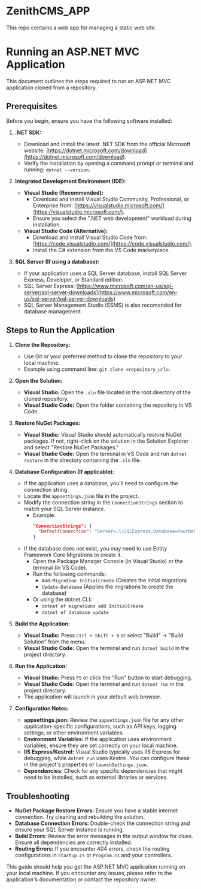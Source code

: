 # ZenithCMS_APP
This repo contains a web app for managing a static web site.

# Running an ASP.NET MVC Application

This document outlines the steps required to run an ASP.NET MVC application cloned from a repository.

## Prerequisites

Before you begin, ensure you have the following software installed:

1.  **.NET SDK:**
    * Download and install the latest .NET SDK from the official Microsoft website: [https://dotnet.microsoft.com/download](https://dotnet.microsoft.com/download).
    * Verify the installation by opening a command prompt or terminal and running: `dotnet --version`.

2.  **Integrated Development Environment (IDE):**
    * **Visual Studio (Recommended):**
        * Download and install Visual Studio Community, Professional, or Enterprise from: [https://visualstudio.microsoft.com/](https://visualstudio.microsoft.com/).
        * Ensure you select the ".NET web development" workload during installation.
    * **Visual Studio Code (Alternative):**
        * Download and install Visual Studio Code from: [https://code.visualstudio.com/](https://code.visualstudio.com/).
        * Install the C# extension from the VS Code marketplace.

3.  **SQL Server (If using a database):**
    * If your application uses a SQL Server database, install SQL Server Express, Developer, or Standard edition.
    * SQL Server Express: [https://www.microsoft.com/en-us/sql-server/sql-server-downloads](https://www.microsoft.com/en-us/sql-server/sql-server-downloads)
    * SQL Server Management Studio (SSMS) is also recomended for database management.

## Steps to Run the Application

1.  **Clone the Repository:**
    * Use Git or your preferred method to clone the repository to your local machine.
    * Example using command line: `git clone <repository_url>`.

2.  **Open the Solution:**
    * **Visual Studio:** Open the `.sln` file located in the root directory of the cloned repository.
    * **Visual Studio Code:** Open the folder containing the repository in VS Code.

3.  **Restore NuGet Packages:**
    * **Visual Studio:** Visual Studio should automatically restore NuGet packages. If not, right-click on the solution in the Solution Explorer and select "Restore NuGet Packages."
    * **Visual Studio Code:** Open the terminal in VS Code and run `dotnet restore` in the directory containing the `.sln` file.

4.  **Database Configuration (If applicable):**
    * If the application uses a database, you'll need to configure the connection string.
    * Locate the `appsettings.json` file in the project.
    * Modify the connection string in the `ConnectionStrings` section to match your SQL Server instance.
        * Example:
            ```json
            "ConnectionStrings": {
              "DefaultConnection": "Server=.\\SQLExpress;Database=YourDatabaseName;Trusted_Connection=True;MultipleActiveResultSets=true"
            }
            ```
    * If the database does not exist, you may need to use Entity Framework Core Migrations to create it.
        * Open the Package Manager Console (in Visual Studio) or the terminal (in VS Code).
        * Run the following commands:
            * `Add-Migration InitialCreate` (Creates the initial migration)
            * `Update-Database` (Applies the migrations to create the database)
        * Or using the dotnet CLI:
            * `dotnet ef migrations add InitialCreate`
            * `dotnet ef database update`

5.  **Build the Application:**
    * **Visual Studio:** Press `Ctrl + Shift + B` or select "Build" -> "Build Solution" from the menu.
    * **Visual Studio Code:** Open the terminal and run `dotnet build` in the project directory.

6.  **Run the Application:**
    * **Visual Studio:** Press `F5` or click the "Run" button to start debugging.
    * **Visual Studio Code:** Open the terminal and run `dotnet run` in the project directory.
    * The application will launch in your default web browser.

7.  **Configuration Notes:**
    * **appsettings.json:** Review the `appsettings.json` file for any other application-specific configurations, such as API keys, logging settings, or other environment variables.
    * **Environment Variables:** If the application uses environment variables, ensure they are set correctly on your local machine.
    * **IIS Express/Kestrel:** Visual Studio typically uses IIS Express for debugging, while `dotnet run` uses Kestrel. You can configure these in the project's properties or `launchSettings.json`.
    * **Dependencies:** Check for any specific dependencies that might need to be installed, such as external libraries or services.

## Troubleshooting

* **NuGet Package Restore Errors:** Ensure you have a stable internet connection. Try cleaning and rebuilding the solution.
* **Database Connection Errors:** Double-check the connection string and ensure your SQL Server instance is running.
* **Build Errors:** Review the error messages in the output window for clues. Ensure all dependencies are correctly installed.
* **Routing Errors:** If you encounter 404 errors, check the routing configurations in `Startup.cs` or `Program.cs` and your controllers.

This guide should help you get the ASP.NET MVC application running on your local machine. If you encounter any issues, please refer to the application's documentation or contact the repository owner.
